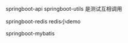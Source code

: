 springboot-api    springboot-utils   是测试互相调用

springboot-redis   redis小demo

springboot-mybatis    

